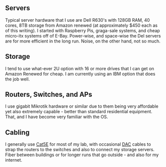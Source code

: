 ## Servers
Typical server hardware that I use are Dell R630's with 128GB RAM, 40 cores, 8TB storage from Amazon renewed (at approximately $450 each as of this writing).  I started with Raspberry Pis, graga-sale systems, and cheap micro-itx systems off of E-Bay.  Power-wise, and space-wise the Del servers are for more efficient in the long run.  Noise, on the other hand, not so much.
## Storage
I tend to use what-ever 2U option with 16 or more drives that I can get on Amazon Renewed for cheap.  I am currently using an IBM option that does the job well.
## Routers, Switches, and APs
I use gigabit Mikrotik hardware or similar due to them being very affordable yet also extremely capable - better than standard residential equipment. That, and I have become very familiar with the OS.
## Cabling
I generally use [Cat5E](https://www.google.com/search?q=what+is+a+cat5e+cable&num=10&newwindow=1&sca_esv=2ea9994c24cfc6c9&sxsrf=AE3TifMDFCD3YyELwpPTt7iSxe012iIJUA%3A1753243061492&ei=tV2AaKDlHbio0PEP47n18QE&oq=what+is+a+cat5e&gs_lp=Egxnd3Mtd2l6LXNlcnAiD3doYXQgaXMgYSBjYXQ1ZSoCCAAyBRAAGIAEMgUQABiABDIFEAAYgAQyBRAAGIAEMgUQABiABDIFEAAYgAQyBhAAGBYYHjIGEAAYFhgeMgYQABgWGB4yBhAAGBYYHkiGNVCHCliPJnACeAGQAQCYAU2gAdECqgEBNbgBA8gBAPgBAZgCB6AChAPCAgoQABiwAxjWBBhHwgINEAAYgAQYsAMYQxiKBcICCxAAGIAEGJECGIoFwgIIEAAYgAQYsQPCAg4QABiABBixAxiDARiKBcICCxAAGIAEGLEDGIMBwgIHEAAYgAQYCpgDAIgGAZAGCpIHATegB98bsgcBNbgH8gLCBwUyLTUuMsgHLQ&sclient=gws-wiz-serp) for most of my lab, with occasional [DAC](https://www.google.com/search?q=what+is+a+DAC+cable&num=10&newwindow=1&sca_esv=2ea9994c24cfc6c9&sxsrf=AE3TifNGIOla3jrUAzMzLSIGFq-pXzwnSA%3A1753243393367&ei=AV-AaNeXFqqy0PEPibWHmAk&ved=0ahUKEwiXnKrNjNKOAxUqGTQIHYnaAZMQ4dUDCBA&uact=5&oq=what+is+a+DAC+cable&gs_lp=Egxnd3Mtd2l6LXNlcnAiE3doYXQgaXMgYSBEQUMgY2FibGUyCxAAGIAEGJECGIoFMgUQABiABDIGEAAYCBgeMgYQABgIGB4yBhAAGAgYHjILEAAYgAQYhgMYigUyCxAAGIAEGIYDGIoFMggQABiABBiiBEi5GlChCVieC3ACeAGQAQCYAVWgAesBqgEBM7gBA8gBAPgBAZgCBaACiwLCAgoQABiwAxjWBBhHwgINEAAYgAQYsAMYQxiKBcICBhAAGAcYHpgDAIgGAZAGCZIHATWgB4ESsgcBM7gH_gHCBwMyLTXIBxw&sclient=gws-wiz-serp) cables to strap the routers to the switches and also to connect my storage servers.  Fiber between buildings or for longer runs that go outside - and also for my internet.